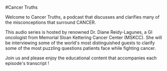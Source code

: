 #Cancer Truths

Welcome to Cancer Truths, a podcast that discusses and clarifies many of the misconceptions that surround CANCER. 

This audio series is hosted by renowned Dr. Diane Reidy-Lagunes, a GI oncologist from Memorial Sloan Kettering Cancer Center (MSKCC).
She will be interviewing some of the world's most distinguished guests to clarify some of the most puzzling questions patients face while fighting cancer. 

Join us and please enjoy the educational content that accompanies each episode's transcript !

